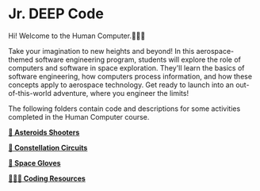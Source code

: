 # Jr. DEEP Code
Hi! Welcome to the Human Computer.👩🏽‍💻

Take your imagination to new heights and beyond! In this aerospace-themed software engineering program, students will explore the role of computers and software in space exploration. They'll learn the basics of software engineering, how computers process information, and how these concepts apply to aerospace technology. Get ready to launch into an out-of-this-world adventure, where you engineer the limits!

The following folders contain code and descriptions for some activities completed in the Human Computer course.

**[🚀 Asteroids Shooters](https://github.com/ashwini-0606/jrdeepcode/tree/main/AsteroidsShooters)**

**[🌟 Constellation Circuits](https://github.com/ashwini-0606/jrdeepcode/tree/main/ConstellationCircuits)**

**[🧤 Space Gloves](https://github.com/ashwini-0606/jrdeepcode/tree/main/SpaceSuitGloves)**


**[👩🏽‍💻 Coding Resources](https://github.com/ashwini-0606/jrdeepcode/tree/main/CodingResources)**

